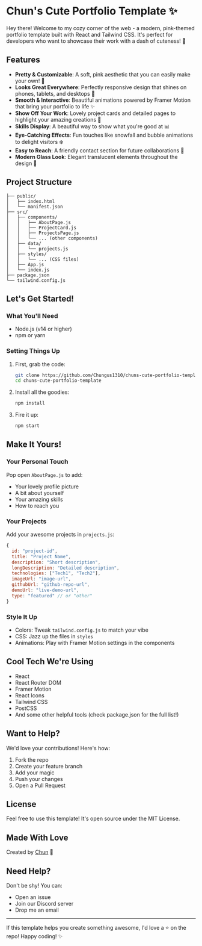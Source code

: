 # Chun's Cute Portfolio Template ✨

Hey there! Welcome to my cozy corner of the web - a modern, pink-themed portfolio template built with React and Tailwind CSS. It's perfect for developers who want to showcase their work with a dash of cuteness! 🌸

## Features 

* **Pretty & Customizable**: A soft, pink aesthetic that you can easily make your own! 🎨
* **Looks Great Everywhere**: Perfectly responsive design that shines on phones, tablets, and desktops 📱
* **Smooth & Interactive**: Beautiful animations powered by Framer Motion that bring your portfolio to life ✨
* **Show Off Your Work**: Lovely project cards and detailed pages to highlight your amazing creations 🌟
* **Skills Display**: A beautiful way to show what you're good at 📊
* **Eye-Catching Effects**: Fun touches like snowfall and bubble animations to delight visitors ❄️
* **Easy to Reach**: A friendly contact section for future collaborations 🤝
* **Modern Glass Look**: Elegant translucent elements throughout the design 🌈

## Project Structure

```
├── public/
│   ├── index.html
│   └── manifest.json
├── src/
│   ├── components/
│   │   ├── AboutPage.js
│   │   ├── ProjectCard.js
│   │   ├── ProjectsPage.js
│   │   └── ... (other components)
│   ├── data/
│   │   └── projects.js
│   ├── styles/
│   │   └── ... (CSS files)
│   ├── App.js
│   └── index.js
├── package.json
└── tailwind.config.js
```

## Let's Get Started! 

### What You'll Need

* Node.js (v14 or higher)
* npm or yarn

### Setting Things Up

1. First, grab the code:
   ```bash
   git clone https://github.com/Chungus1310/chuns-cute-portfolio-template.git
   cd chuns-cute-portfolio-template
   ```

2. Install all the goodies:
   ```bash
   npm install
   ```

3. Fire it up:
   ```bash
   npm start
   ```

## Make It Yours! 

### Your Personal Touch

Pop open `AboutPage.js` to add:
* Your lovely profile picture
* A bit about yourself
* Your amazing skills
* How to reach you

### Your Projects

Add your awesome projects in `projects.js`:

```javascript
{
  id: "project-id",
  title: "Project Name",
  description: "Short description",
  longDescription: "Detailed description",
  technologies: ["Tech1", "Tech2"],
  imageUrl: "image-url",
  githubUrl: "github-repo-url",
  demoUrl: "live-demo-url",
  type: "featured" // or "other"
}
```

### Style It Up

* Colors: Tweak `tailwind.config.js` to match your vibe
* CSS: Jazz up the files in `styles`
* Animations: Play with Framer Motion settings in the components

## Cool Tech We're Using

* React
* React Router DOM
* Framer Motion
* React Icons
* Tailwind CSS
* PostCSS
* And some other helpful tools (check package.json for the full list!)

## Want to Help? 

We'd love your contributions! Here's how:

1. Fork the repo
2. Create your feature branch
3. Add your magic
4. Push your changes
5. Open a Pull Request

## License

Feel free to use this template! It's open source under the MIT License.

## Made With Love

Created by [Chun](https://github.com/Chungus1310) 💖

## Need Help?

Don't be shy! You can:
* Open an issue
* Join our Discord server
* Drop me an email

---

If this template helps you create something awesome, I'd love a ⭐ on the repo! Happy coding! ✨

